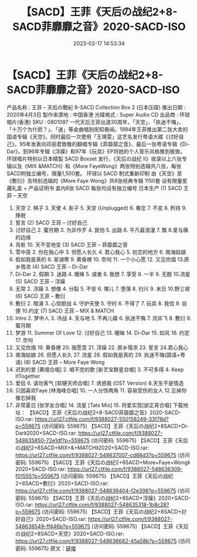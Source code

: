 ﻿---
title: 【SACD】王菲《天后の战纪2+8-SACD菲靡靡之音》2020-SACD-ISO
date: 2023-02-17 14:53:34
categories: WAV车载音乐、镜像
tags: 华语中文
---
# 【SACD】王菲《天后の战纪2+8-SACD菲靡靡之音》2020-SACD-ISO

产品名称 : 王菲 – 天后の戰紀 8-SACD Collection Box 2
(日本压碟)
推出日期 : 2020年4月3日
製作来源地 : 中国香港
光碟格式 : Super Audio CD
出品商 : 环球唱片(香港)
SKU : 0801097
一代天后王菲出道30周年，「天空」、「执迷不悔」、「十万个为什麽？」、「迷」等金曲唱到街知巷闻。1994年王菲推出第二张大卖的国语专辑《天空》，同时最后一次使用「王靖雯」这艺名发行粤语大碟《讨好自己》。95年发表向邓丽君致敬的翻唱专辑《菲靡靡之音》、最后一张粤语专辑《Di-Dar》，到96年专辑《浮躁》和97年《玩具》EP将她的个人音乐风格推到极致。
环球唱片特别以日本精製 SACD Boxset 发行，《天后の战纪 II》收录以上六张专辑以及《MIX
&MATCH》和《More FayeWong》两张特别选辑共八张，每张SACD附独立编号，限量1,500套。
环球以 SACD 制式重新印制
由《天空》至《敷衍》及特别选辑的《More Faye Wong》共8张经典专辑
1150套 设有限量爱藏礼盒 + 产品证明书
盒内8张 SACD 每张均设有独立编号
日本生产
(1) SACD 王菲 – 天空
1. 天空 2. 棋子 3. 天使 4. 影子 5. 天空 (Unplugged) 6. 眷恋 7. 不变 8. 矜持
9.挣脱
10. 誓言
(2) SACD 王菲 – 讨好自己
1. 讨好自己 2. 蜜月期 3. 为非作歹 4. 我怕 5. 出路 6. 平凡最浪漫 7. 飘 8.爱与痛的边缘
9. 背影 10. 天不变地变
(3) SACD 王菲 – 菲靡靡之音
1. 雪中莲 2. 你在我心中 3. 但愿人长久 4. 君心我心 5. 初恋的地方 6. 南海姑娘
7. 假如我是真的 8. 翠湖寒 9. 黄昏裡 10. 奈何 11. 一个小心愿 12. 又见炊烟 13.原乡情浓
(4) SACD 王菲 – Di-Dar
1. Di-Dar 2. 假期 3. 迷路 4. 暧昧 5. 或者 6. 我想 7. 享受 8. 一半 9. 无题
10.流星
(5) SACD 王菲 – 浮躁
1. 无常 2. 浮躁 3. 想像 4. 分裂 5. 不安 6. 哪儿 7. 堕落 8. 扫兴 9. 末日 10.野三坡
(6) SACD 王菲 – 敷衍
1. 敷衍 2. 暗涌 3. 心惊胆战 4. 守护天使 5. 守时 6. 不得了 7. 玩具 8. 我信 9. 自便
10.约定
(7) SACD 王菲 – MIX & MATCH
1. Intro 2. 梦中人 3. 冷战 4. 天与地 5. 不再儿嬉 6. 执迷不悔 7. 流非飞 8. 敷衍
9.蜜月期
10. 梦游 11. Summer Of Love 12. 讨好自己 13. 暧昧 14. Di-Dar 15. 如风 16.
约定17. 奈何
18. 又见炊烟 19. 黄昏裡 20. 我愿意 21. 浮躁 22. 原乡情浓 23. 誓言 24.君心我心
25. 南海姑娘 26. 但愿人长久 27. 流星 28. 假如我是真的 29. 执迷不悔(国语+粤语)
(8) SACD 王菲 – More Faye Wong
1. 迟到的爱 [黄翊合唱] 2. 唱不完的歌 [新艺宝群星合唱] 3. 不可多得 4. Keep ItTogether
5. 爱侣 6. 请勿客气 [软硬天师合唱] 7. 诱惑我 (OST Version) 8.天生不是情造
9. 只因喜欢Faye [林海峰合唱] 10. 一人分饰两角 11. 容易受伤的女人 12.忘掉你像忘掉我
13. 非常夏日 [张学友合唱] 14. 流星 [Tats Mix] 15. 将爱实现[邰正宵合唱]
下载地址：
【SACD】王菲《天后の战纪2+8-SACD菲靡靡之音》2020-SACD-ISO.rar: https://url27.ctfile.com/f/9388027-550158249-33f78d?p=559675
(访问密码: 559675)
【SACD】王菲《天后の战纪2+8SACD+Di-Dar》2020+SACD-ISO.rar: https://url27.ctfile.com/f/9388027-548635850-72e1df?p=559675
(访问密码: 559675)
【SACD】王菲《天后の战纪2+8SACD+MIX+&+MATCH》2020+SACD-ISO.rar:
https://url27.ctfile.com/f/9388027-548637007-cd66d3?p=559675
(访问密码: 559675)
【SACD】王菲《天后の战纪2+8SACD+More+Faye+Wong》2020+SACD-ISO.rar: https://url27.ctfile.com/f/9388027-548636309-f01555?p=559675
(访问密码: 559675)
【SACD】王菲《天后の战纪2+8SACD+敷衍》2020+SACD-ISO.rar: https://url27.ctfile.com/f/9388027-548636404-f2e398?p=559675
(访问密码: 559675)
【SACD】王菲《天后の战纪2+8SACD+浮躁》2020+SACD-ISO.rar: https://url27.ctfile.com/f/9388027-548635318-1b8c28?p=559675
(访问密码: 559675)
【SACD】王菲《天后の战纪2+8SACD+討好自己》2020+SACD-ISO.rar: https://url27.ctfile.com/f/9388027-548636549-ff446b?p=559675
(访问密码: 559675)
【SACD】王菲《天后の战纪2+8SACD+天空》2020+SACD-ISO.rar: https://url27.ctfile.com/f/9388027-548636682-45a58b?p=559675
(访问密码: 559675)
原文：[链接](https://blog.sina.com.cn/s/blog_1647c7e76010310th.html)